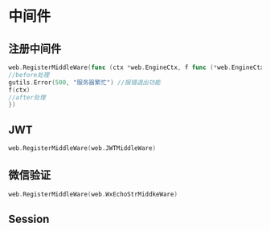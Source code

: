 # 中间件

## 注册中间件

```go
web.RegisterMiddleWare(func (ctx *web.EngineCtx, f func (*web.EngineCtx)) {
//before处理
gutils.Error(500, "服务器繁忙") //报错退出功能
f(ctx)
//after处理
})
```

## JWT

```go
web.RegisterMiddleWare(web.JWTMiddleWare)
```

## 微信验证

```go
web.RegisterMiddleWare(web.WxEchoStrMiddkeWare)
```

## Session